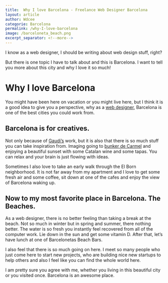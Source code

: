 ```yaml
---
title:  Why I love Barcelona - Freelance Web Designer Barcelona
layout: article
author: Wdcee
categorie: Barcelona
permalink: /why-I-love-barcelona
image: /barceloneta_beach.png
excerpt_separator: <!--more-->
---
```


I know as a web designer, I should be writing about web design stuff, right?

But there is one topic I have to talk about and this is Barcelona. I want to tell you more about this city and why I love it so much! 

<h1>Why I love Barcelona</h1>

You might have been here on vacation or you might live here, but I think it is a good idea to give you a perspective, why as a <a href="/">web designer</a>, Barcelona is one of the best cities you could work from.

<!--more-->

<h2>Barcelona is for creatives.</h2>

Not only because of <a href="https://fr.wikipedia.org/wiki/Antoni_Gaud%C3%AD" target="_blank">Gaudi’s</a> work, but it is also that there is so much stuff you can take inspiration from. Imaging going to <a href="https://en.wikipedia.org/wiki/Tur%C3%B3_de_la_Rovira" target="_blank">bunker de Carmel</a> and enjoying a beautiful sunset with some Catalan wine and some tapas. You can relax and your brain is just flowing with ideas.

Sometimes I also love to take an early walk through the El Born neighborhood. It is not far away from my apartment and I love to get some fresh air and some coffee, sit down at one of the cafes and enjoy the view of Barcelona waking up.

<h2>Now to my most favorite place in Barcelona. The Beaches.</h2>

As a web designer, there is no better feeling than taking a break at the beach. Not so much in winter but in spring and summer, there nothing better. The water is so fresh you instantly feel recovered from all of the computer work. Lie down in the sun and get some vitamin D. After that, let’s have lunch at one of Barcelonetas Beach Bars.

I also feel that there is so much going on here. I meet so many people who just come here to start new projects, who are building nice new startups to help others and also I feel like you can find the whole world here.

I am pretty sure you agree with me, whether you living in this beautiful city or you visited once. Barcelona is an awesome place.
